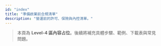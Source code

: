 ```yaml
---
id: "index"
title: "準備啟業前合規清單"
description: "營運前的許可、保險與內控清單。"
---
```


> 本頁為 **Level-4 區內容占位**。後續將補充具體步驟、範例、下載表與常見問題。
